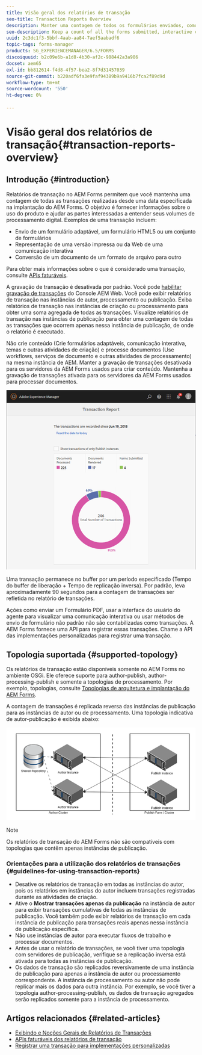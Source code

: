 ```yaml
---
title: Visão geral dos relatórios de transação
seo-title: Transaction Reports Overview
description: Manter uma contagem de todos os formulários enviados, comunicação interativa renderizada, Documentos convertidos em um formato para outro e muito mais
seo-description: Keep a count of all the forms submitted, interactive communication rendered, Documents converted to one format to another, and more
uuid: 2c3dc1f3-5bbf-4aab-aa84-7aef5aabadf6
topic-tags: forms-manager
products: SG_EXPERIENCEMANAGER/6.5/FORMS
discoiquuid: b2c09e6b-a1d8-4b30-af2c-988442a3a986
docset: aem65
exl-id: bb812614-f4d8-4f57-bea2-8f7d31457039
source-git-commit: b220adf6fa3e9faf94389b9a9416b7fca2f89d9d
workflow-type: tm+mt
source-wordcount: '550'
ht-degree: 0%

---
```


# Visão geral dos relatórios de transação{#transaction-reports-overview}

## Introdução {#introduction}

Relatórios de transação no AEM Forms permitem que você mantenha uma contagem de todas as transações realizadas desde uma data especificada na implantação do AEM Forms. O objetivo é fornecer informações sobre o uso do produto e ajudar as partes interessadas a entender seus volumes de processamento digital. Exemplos de uma transação incluem:

* Envio de um formulário adaptável, um formulário HTML5 ou um conjunto de formulários
* Representação de uma versão impressa ou da Web de uma comunicação interativa
* Conversão de um documento de um formato de arquivo para outro

Para obter mais informações sobre o que é considerado uma transação, consulte [APIs faturáveis](../../forms/using/transaction-reports-billable-apis.md).

A gravação de transação é desativada por padrão. Você pode [habilitar gravação de transações](../../forms/using/viewing-and-understanding-transaction-reports.md#setting-up-transaction-reports) do Console AEM Web. Você pode exibir relatórios de transação nas instâncias de autor, processamento ou publicação. Exiba relatórios de transação nas instâncias de criação ou processamento para obter uma soma agregada de todas as transações. Visualize relatórios de transação nas instâncias de publicação para obter uma contagem de todas as transações que ocorrem apenas nessa instância de publicação, de onde o relatório é executado.

Não crie conteúdo (Crie formulários adaptáveis, comunicação interativa, temas e outras atividades de criação) e processe documentos (Use workflows, serviços de documento e outras atividades de processamento) na mesma instância de AEM. Manter a gravação de transações desativada para os servidores da AEM Forms usados para criar conteúdo. Mantenha a gravação de transações ativada para os servidores da AEM Forms usados para processar documentos.

![sample-transaction-report-author-1](assets/sample-transaction-report-author-1.png)

Uma transação permanece no buffer por um período especificado (Tempo do buffer de liberação + Tempo de replicação inversa). Por padrão, leva aproximadamente 90 segundos para a contagem de transações ser refletida no relatório de transações.

Ações como enviar um Formulário PDF, usar a interface do usuário do agente para visualizar uma comunicação interativa ou usar métodos de envio de formulário não padrão não são contabilizadas como transações. A AEM Forms fornece uma API para registrar essas transações. Chame a API das implementações personalizadas para registrar uma transação.

## Topologia suportada {#supported-topology}

Os relatórios de transação estão disponíveis somente no AEM Forms no ambiente OSGi. Ele oferece suporte para author-publish, author-processing-publish e somente a topologias de processamento. Por exemplo, topologias, consulte [Topologias de arquitetura e implantação do AEM Forms](../../forms/using/transaction-reports-overview.md).

A contagem de transações é replicada reversa das instâncias de publicação para as instâncias de autor ou de processamento. Uma topologia indicativa de autor-publicação é exibida abaixo:

![simple-author-publish-topology](assets/simple-author-publish-topology.png)

>[!NOTE]
>
>Os relatórios de transação do AEM Forms não são compatíveis com topologias que contêm apenas instâncias de publicação.

### Orientações para a utilização dos relatórios de transações {#guidelines-for-using-transaction-reports}

* Desative os relatórios de transação em todas as instâncias do autor, pois os relatórios em instâncias do autor incluem transações registradas durante as atividades de criação.
* Ative o **Mostrar transações apenas da publicação** na instância de autor para exibir transações cumulativas de todas as instâncias de publicação. Você também pode exibir relatórios de transação em cada instância de publicação para transações reais apenas nessa instância de publicação específica.
* Não use instâncias de autor para executar fluxos de trabalho e processar documentos.
* Antes de usar o relatório de transações, se você tiver uma topologia com servidores de publicação, verifique se a replicação inversa está ativada para todas as instâncias de publicação.
* Os dados de transação são replicados reversivamente de uma instância de publicação para apenas a instância de autor ou processamento correspondente. A instância de processamento ou autor não pode replicar mais os dados para outra instância. Por exemplo, se você tiver a topologia author-processing-publish, os dados de transação agregados serão replicados somente para a instância de processamento.

## Artigos relacionados {#related-articles}

* [Exibindo e Noções Gerais de Relatórios de Transações](../../forms/using/viewing-and-understanding-transaction-reports.md)
* [APIs faturáveis dos relatórios de transação](../../forms/using/transaction-reports-billable-apis.md)
* [Registrar uma transação para implementações personalizadas](/help/forms/using/record-transaction-custom-implementation.md)

